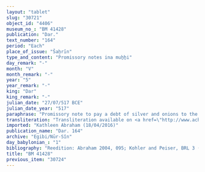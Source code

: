 ```yaml
---
layout: "tablet"
slug: "30721"
object_id: "4406"
museum_no_: "BM 41428"
publication: "Dar."
text_number: "164"
period: "Each"
place_of_issue: "Šaḫrīn"
type_and_content: "Promissory notes ina muẖẖi"
day_remark: "-"
month: "V"
month_remark: "-"
year: "5"
year_remark: "-"
king: "Dar"
king_remark: "-"
julian_date: "27/07/517 BCE"
julian_date_year: "517"
paraphrase: "Promissory note to pay a debt of silver and onions to the head of the Egibi family. Repayment of the onions is to be obtained from the debtor&rsquo;s income from impost on land. Silver had been transferred to the debtor to pay for <em>rikis qabli</em>. Reference to an outstanding debt of dates, barley, onions and silver secured by pledge.<br /> <strong>B</strong> should pay 1/2 mina of silver and 30 bundles of onions that are due from him to <strong>A</strong> in Nisan (I) of the 6<sup>th</sup> year. <strong>A</strong> will receive full repayment (<em>&scaron;alāmu</em>) from his (=the debtor&#39;s) income from the <em>&scaron;ib&scaron;u</em>-impost on land (<em>ina &scaron;ib&scaron;i eqli&scaron;u</em>). In addition (<em>elat</em>), there is a previous debt (<em>u&#39;iltu</em>) of 245.3.0 kor of dates and 8.1.2 kor of barley, as well as a debt (<em>u&#39;iltu</em>) of 50 shekels of silver and 44 bundles of onions, all credit claims (<em>ra&scaron;&ucirc;tu</em>) charged against <strong>B</strong>, for which his orchards (<em>eqlu zaqpu</em>) and grain fields (<em>p&icirc; &scaron;ulpi</em>) have been taken as pledge. The (indebted) silver is that which has been given (<em>nadānu</em>, G Stat.) to <strong>B</strong> to pay for the <em>rikis qabli</em> (of the men who have) to go to &Scaron;eladu in Darius&rsquo; 5<sup>th</sup> year. Names of 4 witnesses and the scribe.<br /> <br /> <strong>A</strong>=Marduk-nāṣir-apli/Itti-Marduk-balāṭu//Egibi;&nbsp;<strong>B</strong>=Nab&ucirc;-māku-uṣur/Nab&ucirc;-aplu-iddin"
transliteration: "Transliteration available on <a href=\"http://www.achemenet.com/fr/item/?/3349245==Strassmaier --Inschriften von Darius&l=a&c=1&t=1.4/2/96/1/1655801\" target=\"_blank\">Achemenet</a>"
imported: "Kathleen Abraham (18/04/2016)"
publication_name: "Dar. 164"
archive: "Egibi/Nūr-Sîn"
day_babylonian_: "1"
bibliography: "Reedition: Abraham 2004, 095; Kohler and Peiser, BRL 3 (1894), 32; Petschow 1956 (NBPf.), 17, 87, n.150, 279, 301, 321"
title: "BM 41428"
previous_item: "30724"
---
```

